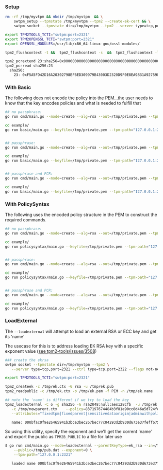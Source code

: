 
### Setup

```bash
rm -rf /tmp/myvtpm && mkdir /tmp/myvtpm  && \
    swtpm_setup --tpmstate /tmp/myvtpm --tpm2 --create-ek-cert && \
    swtpm socket --tpmstate dir=/tmp/myvtpm --tpm2 --server type=tcp,port=2321 --ctrl type=tcp,port=2322 --flags not-need-init,startup-clear --log level=2

export TPM2TOOLS_TCTI="swtpm:port=2321"
export TPM2OPENSSL_TCTI="swtpm:port=2321"
export OPENSSL_MODULES=/usr/lib/x86_64-linux-gnu/ossl-modules/

tpm2_flushcontext -t &&  tpm2_flushcontext -s  &&  tpm2_flushcontext -l

tpm2_pcrextend 23:sha256=0x0000000000000000000000000000000000000000000000000000000000000000
tpm2_pcrread sha256:23
  sha256:
    23: 0xF5A5FD42D16A20302798EF6ED309979B43003D2320D9F0E8EA9831A92759FB4B
```

### With Basic

The following does not encode the policy into the PEM...the user needs to know that the key encodes policies and what is needed to fulfill that

```bash
## no passphrase:
go run cmd/main.go --mode=create --alg=rsa --out=/tmp/private.pem --tpm-path="127.0.0.1:2321"

cd example/
go run basic/main.go --keyfile=/tmp/private.pem --tpm-path="127.0.0.1:2321"


## passphrase:
go run cmd/main.go --mode=create --alg=rsa --out=/tmp/private.pem --tpm-path="127.0.0.1:2321" --password=foo

cd example/
go run basic/main.go --keyfile=/tmp/private.pem --tpm-path="127.0.0.1:2321" --password=foo


## passphrase and PCR:
go run cmd/main.go --mode=create --alg=rsa --out=/tmp/private.pem --tpm-path="127.0.0.1:2321" --password=foo --pcrs=23 

cd example/
go run basic/main.go --keyfile=/tmp/private.pem --tpm-path="127.0.0.1:2321"  --password=foo --pcrs=23 
```


### With PolicySyntax

The following uses the encoded policy structure in the PEM to construct the required commands.

```bash
## no passphrase:
go run cmd/main.go --mode=create --alg=rsa --out=/tmp/private.pem --tpm-path="127.0.0.1:2321"

cd example/
go run policysyntax/main.go --keyfile=/tmp/private.pem --tpm-path="127.0.0.1:2321"


## passphrase:
go run cmd/main.go --mode=create --alg=rsa --out=/tmp/private.pem --tpm-path="127.0.0.1:2321" --password=foo -enablePolicySyntax

cd example/
go run policysyntax/main.go --keyfile=/tmp/private.pem --tpm-path="127.0.0.1:2321" --password=foo


## passphrase and PCR:
go run cmd/main.go --mode=create --alg=rsa --out=/tmp/private.pem --tpm-path="127.0.0.1:2321" --password=foo --pcrs=23 -enablePolicySyntax

cd example/
go run policysyntax/main.go --keyfile=/tmp/private.pem --tpm-path="127.0.0.1:2321"  --password=foo
```

### LoadExternal

The `--loadexternal` will attempt to load an external RSA  or ECC key and get its 'name'

The usecase for this is to address loading EK RSA key with a specific exponent value ([see tpm2-tools/issues/3508](https://github.com/tpm2-software/tpm2-tools/issues/3508))

```bash
### create the ekrsa
swtpm socket --tpmstate dir=/tmp/myvtpm --tpm2 \
   --server type=tcp,port=2321 --ctrl type=tcp,port=2322 --flags not-need-init,startup-clear --log level=2

export TPM2TOOLS_TCTI="swtpm:port=2321"

tpm2_createek -c /tmp/ek.ctx -G rsa -u /tmp/ek.pub 
tpm2_readpublic -c /tmp/ek.ctx -o /tmp/ek.pem -f PEM -n /tmp/ek.name

## note the 'name' is different if we try to load the key
tpm2_loadexternal -C o -g sha256 -G rsa2048:null:aes128cfb  -u /tmp/ek.pem \
   -c /tmp/newparent.ctx    --policy=837197674484b3f81a90cc8d46a5d724fd52d76e06520b64f2a1da1b331469aa  \
   --attributes="fixedtpm|fixedparent|sensitivedataorigin|adminwithpolicy|restricted|decrypt" --rsa_exponent_zero

   name: 000bfac0f9e26465941b3bce3bec267bec77c04293d2b930d673e37feff675e77dd5
```

So using this utility, specify the exponent and we'll get the corrent 'name' and export the public as `TPM2B_PUBLIC` to a file
for later use

```bash
$ go run cmd/main.go --mode=loadexternal --parentKeyType=ek_rsa --in=/tmp/ek.pem \
    --public=/tmp/pub.dat --exponent=0 \
    --tpm-path="127.0.0.1:2321"

   loaded name 000bfac0f9e26465941b3bce3bec267bec77c04293d2b930d673e37feff675e77dd5
```
